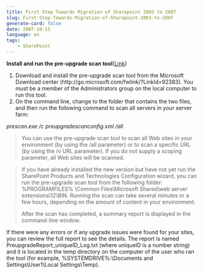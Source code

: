 ```yaml
---
title: First Step Towards Migration of Sharepoint 2003 to 2007
slug: First-Step-Towards-Migration-of-Sharepoint-2003-to-2007
generate-card: false
date: 2007-10-15
language: en
tags:
    - SharePoint
---
```



**Install and run the pre-upgrade scan tool**([Link](http://technet2.microsoft.com/Office/en-us/library/7db0484f-a19e-4398-a40a-21d79d3ab0f41033.mspx?mfr=true))

1. Download and install the pre-upgrade scan tool from the Microsoft Download center (http&#x3A;//go.microsoft.com/fwlink/?LinkId=92383). You must be a member of the Administrators group on the local computer to run this tool.
2. On the command line, change to the folder that contains the two files, and then run the following command to scan all servers in your server farm:

_prescan.exe /c preupgradescanconfig.xml /all_

> You can use the pre-upgrade scan tool to scan all Web sites in your environment (by using the /all parameter) or to scan a specific URL (by using the /v URL parameter). If you do not supply a scoping parameter, all Web sites will be scanned.

> If you have already installed the new version but have not yet run the SharePoint Products and Technologies Configuration wizard, you can run the pre-upgrade scan tool from the following folder: %PROGRAMFILES% \\Common Files\\Microsoft Shared\\web server extensions\\12\\BIN. Running the scan can take several minutes or a few hours, depending on the amount of content in your environment.

> After the scan has completed, a summary report is displayed in the command-line window.

If there were any errors or if any upgrade issues were found for your sites, you can review the full report to see the details. The report is named PreupgradeReport_uniqueID_Log.txt (where uniqueID is a number string) and it is located in the temp directory on the computer of the user who ran the tool (for example, %SYSTEMDRIVE%:\\Documents and Settings\\User1\\Local Settings\\Temp).